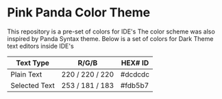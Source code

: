 # Pink Panda Color Theme
 This repository is a pre-set of colors for IDE's The color scheme was also inspired by Panda Syntax theme. Below is a set of colors for Dark Theme text editors inside IDE's


|Text Type                 | R/G/B               | HEX# ID                |
|--------------------------|---------------------|------------------------|
| Plain Text               |  220 / 220 / 220    | #dcdcdc                |
| Selected Text            |  253 / 181 / 183    | #fdb5b7                |


